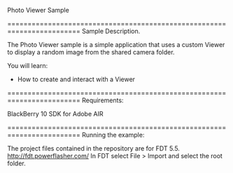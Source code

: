 Photo Viewer Sample

========================================================================
Sample Description.

The Photo Viewer sample is a simple application that uses a custom Viewer to display a random image from the shared camera folder.


You will learn:
 - How to create and interact with a Viewer

========================================================================
Requirements:

BlackBerry 10 SDK for Adobe AIR

========================================================================
Running the example:

The project files contained in the repository are for FDT 5.5. http://fdt.powerflasher.com/
In FDT select File > Import and select the root folder.